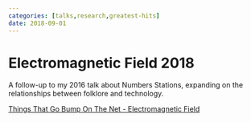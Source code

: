 ```yaml
---
categories: [talks,research,greatest-hits]
date: 2018-09-01
---
```


# Electromagnetic Field 2018

A follow-up to my 2016 talk about Numbers Stations, expanding on the relationships between folklore and technology.

[Things That Go Bump On The Net - Electromagnetic Field](https://www.emfcamp.org/schedule/2018/425-things-that-go-bump-on-the-net)